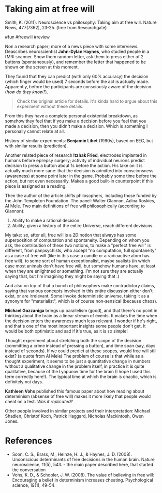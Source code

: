 #  Taking aim at free will
Smith, K. (2011). Neuroscience vs philosophy: Taking aim at free will. Nature News, 477(7362), 23-25.
(free from Researchgate)

#fun #freewill #review

Non a research paper; more of a news piece with some interviews. Deascribes neuroscientist **John-Dylan Haynes**, who studied people in a fMRI scanner. Show them random letter, ask them to press either of 2 buttons (spontaneously), and remember the letter that happened to be shown on the screen at this moment. 

They found that they can predict (with only 60% accuracy) the decision (which finger would be used) 7 seconds before the act is actually made. Apparently, before the participants are consciously aware of the decision (_how do they know?_).

> Check the original article for details. It's kinda hard to argue about this experiment without these details.

From this they have a complete personal existential breakdown, as somehow they feel that if you make a decision before you feel that you made a decision, then you didn't make a decision. Which is something I personally cannot relate at all.

History of similar experiments: **Benjamin Libet** (1980s), based on EEG, but with similar results (prediction).

Another related piece of research **Itzhak Fried**, electrodes implanted in humans before epilepsy surgery; activity of individual neurons predict decision to press a button about 1s before the action. His take on it is actually much more sane: that the decision is admitted into conscionsness (awareness) at some point later in the game. Probably some time before the action, but not even necessarily. Makes a good built-in counterpoint if this piece is assigned as a reading.

Then the author of the article shifts  philosophers, including those funded by the John Templeton Foundation. The panel: Walter Glannon, Adina Roskies, Al Mele. Two main definitions of free will philosophically (according to Glannon):
1. Ability to make a rational decision
2. Ability, given a history of the entire Universe, reach different devisions

My take: so, after all, free will is a 2D notion that always has some superposition of computation and spontaneity. Depending on whom you ask, the contribution of these two notions, to make a "perfect free will" is different, from panpsychists, who accept "no computation, full spontaneity" as a case of free will (like in this case a candle or a radioactive atom has free will), to some sort of human exceptionalist, maybe sualists (in which case most animals don't have free will, but somehow humans have, at least when they are enlightned or something. I'm not sure they are actually saying that, but I'm imagining they might be saying that :)

And also on top of that a bunch of philosophers make contradictory claims, saying that various concepts involved in this entire discussion either don't exist, or are  irrelevant. Some invoke deterministic universe, taking it as a synonym for "materialist", which is of course non-sensical (because chaos).

**Michael Gazzaniga** brings up parallelism (good), and that there's no point in thinking about the brain as a linear stream of events. It makes the time when the decision enters the awareness much less relevant. I wonder if he's right, and that's one of the most important insights some people don't get. It would be both optimistic and sad if it's true, as it is so simple!

Thought experiment about stretching both the scope of the decision (committing a crime instead of pressing a button), and time span (say, days instead of seconds). If we could predict at these scopes, would free will still exist? (a quote from Al Mele) The problem of course is that while as a thought experiment, it seems to be just a quantitative change in numbers without a qualitative change in the problem itself, in practice it is quite qualitative, because of the Lyapunov time for the brain (I hope I used this term correctly here!). The typical time at which the brain is chaotic, which is definitely not days.

 **Kathleen Vohs** published this famous paper about how reading about determinism (absense of free will) makes it more likely that people would cheat on a test. _Was it replicated?_
 
 Other people involved in similar projects and their interpretation: Michael Shadlen, Christof Koch, Patrick Haggard, Nicholas Mackintosh, Owen Jones.

# References
* Soon, C. S., Brass, M., Heinze, H. J., & Haynes, J. D. (2008). Unconscious determinants of free decisions in the human brain. Nature neuroscience, 11(5), 543. - the main paper described here, that started the conversation
* Vohs, K. D., & Schooler, J. W. (2008). The value of believing in free will: Encouraging a belief in determinism increases cheating. Psychological science, 19(1), 49-54.
